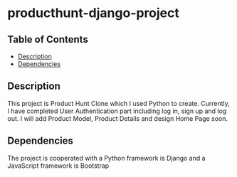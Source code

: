 # producthunt-django-project

## Table of Contents

* [Description](#Description)
* [Dependencies](#dependencies)

## Description

This project is Product Hunt Clone which I used Python to create. Currently, I have completed User Authentication part including log in, sign up and log out.
I will add Product Model, Product Details and design Home Page soon.

## Dependencies

The project is cooperated with a Python framework is Django and a JavaScript framework is Bootstrap